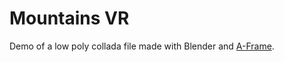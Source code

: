 # Mountains VR

Demo of a low poly collada file made with Blender and [A-Frame](https://aframe.io/).
